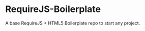 RequireJS-Boilerplate
=====================

A base RequireJS + HTML5 Boilerplate repo to start any project.
